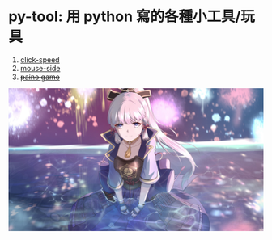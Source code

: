 # py-tool: 用 python 寫的各種小工具/玩具

1. [click-speed](https://github.com/archie0732/py-tool/blob/main/click-speed.md)
2. [mouse-side]()
3. [~~paino game~~]()

![](https://github.com/archie0732/py-tool/blob/main/picture/ayaka009.jpg)
